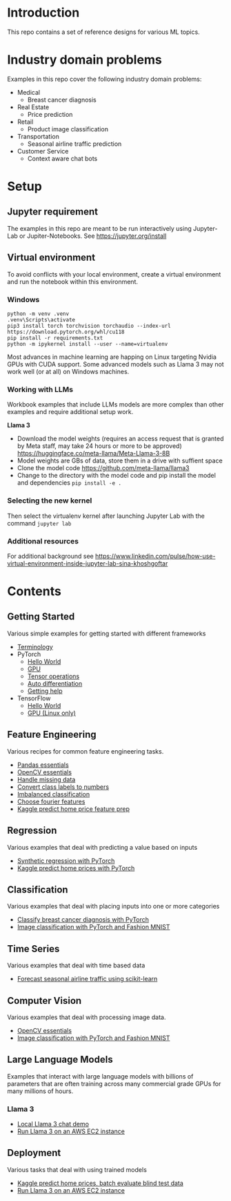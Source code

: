 # Introduction

This repo contains a set of reference designs for various ML topics.

# Industry domain problems

Examples in this repo cover the following industry domain problems:

 - Medical
   - Breast cancer diagnosis
 - Real Estate
   - Price prediction
 - Retail
   - Product image classification
 - Transportation
   - Seasonal airline traffic prediction
 - Customer Service
   - Context aware chat bots

# Setup

## Jupyter requirement

The examples in this repo are meant to be run interactively using Jupyter-Lab or Jupiter-Notebooks. See https://jupyter.org/install

## Virtual environment

To avoid conflicts with your local environment, create a virtual environment and run the notebook within this environment.

### Windows
```
python -m venv .venv
.venv\Scripts\activate
pip3 install torch torchvision torchaudio --index-url https://download.pytorch.org/whl/cu118
pip install -r requirements.txt
python -m ipykernel install --user --name=virtualenv
```

Most advances in machine learning are happing on Linux targeting Nvidia GPUs with CUDA support. Some advanced models such as Llama 3 may not work well (or at all) on Windows machines.

### Working with LLMs

Workbook examples that include LLMs models are more complex than other examples and require additional setup work.

**Llama 3**
 - Download the model weights (requires an access request that is granted by Meta staff, may take 24 hours or more to be approved) https://huggingface.co/meta-llama/Meta-Llama-3-8B
 - Model weights are GBs of data, store them in a drive with suffient space
 - Clone the model code https://github.com/meta-llama/llama3
 - Change to the directory with the model code and pip install the model and dependencies `pip install -e .`

### Selecting the new kernel

Then select the virtualenv kernel after launching Jupyter Lab with the command `jupyter lab`

### Additional resources
For additional background see https://www.linkedin.com/pulse/how-use-virtual-environment-inside-jupyter-lab-sina-khoshgoftar

# Contents

## Getting Started

Various simple examples for getting started with different frameworks

- [Terminology](/getting-started/terminology.ipynb)
- PyTorch
  - [Hello World](/getting-started/pytorch_hello_world.ipynb)
  - [GPU](/getting-started/pytorch_gpu.ipynb)
  - [Tensor operations](/getting-started/pytorch_tensor_operations.ipynb)
  - [Auto differentiation](/getting-started/pytorch_auto_differentiation.ipynb)
  - [Getting help](/getting-started/pytorch_getting_help.ipynb)
- TensorFlow
  - [Hello World](/getting-started/tensorflow_hello_world.ipynb)
  - [GPU (Linux only)](/getting-started/tensorflow_gpu.ipynb)

## Feature Engineering

Various recipes for common feature engineering tasks.

- [Pandas essentials](/feature-engineering/pandas_essentials.ipynb)
- [OpenCV essentials](/getting-started/opencv_essentials.ipynb)
- [Handle missing data](/feature-engineering/handle_missing_data.ipynb)
- [Convert class labels to numbers](/feature-engineering/convert_class_to_numeric.ipynb)
- [Imbalanced classification](/feature-engineering/imbalanced_classification.ipynb)
- [Choose fourier features](/feature-engineering/choosing_fourier_features.ipynb)
- [Kaggle predict home price feature prep](/regression/kaggle-predict-house-price-data-prep.ipynb)

## Regression

Various examples that deal with predicting a value based on inputs

- [Synthetic regression with PyTorch](/regression/pytorch_synthetic_regression.ipynb)
- [Kaggle predict home prices with PyTorch](/regression/kaggle-predict-house-prices.ipynb)

## Classification

Various examples that deal with placing inputs into one or more categories

- [Classify breast cancer diagnosis with PyTorch](/feature-engineering/imbalanced_classification.ipynb)
- [Image classification with PyTorch and Fashion MNIST](/computer-vision/pytorch-fashionMNIST.ipynb)

## Time Series

Various examples that deal with time based data

- [Forecast seasonal airline traffic using scikit-learn](/feature-engineering/choosing_fourier_features.ipynb)

## Computer Vision

Various examples that deal with processing image data.

- [OpenCV essentials](/getting-started/opencv_essentials.ipynb)
- [Image classification with PyTorch and Fashion MNIST](/computer-vision/pytorch-fashionMNIST.ipynb)

## Large Language Models

Examples that interact with large language models with billions of parameters that are often training across many commercial grade GPUs for many millions of hours.

### Llama 3

- [Local Llama 3 chat demo](/llm//llama-3/hello-llama-3.ipynb)
- [Run Llama 3 on an AWS EC2 instance](/llm/llama-3/hello-world/README.md)

## Deployment

Various tasks that deal with using trained models

- [Kaggle predict home prices, batch evaluate blind test data](/regression/kaggle-predict-house-price-evaluation.ipynb)
- [Run Llama 3 on an AWS EC2 instance](/llm/llama-3/hello-world/README.md)



